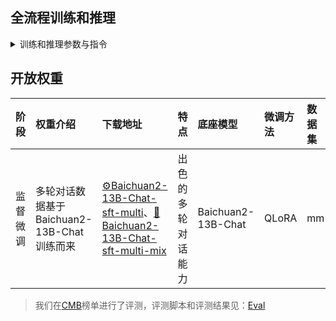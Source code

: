 ## 全流程训练和推理

<details>
<summary>训练和推理参数与指令</summary>

### 配置分布式

```python
accelerate config # configure the environment
accelerate launch src/train_bash.py # arguments (same as above)
```

### 监督训练

```python
accelerate launch src/train_bash.py \
    --stage sft \
    --model_name_or_path ../Baichuan2-13B-Chat \
    --do_train \
    --dataset mm \
    --finetuning_type lora \
    --quantization_bit 4 \
    --overwrite_cache \
    --output_dir output-baichuan2-mm \
    --per_device_train_batch_size 8 \
    --gradient_accumulation_steps 4 \
    --lr_scheduler_type cosine \
    --logging_steps 10 \
    --save_steps 1000 \
    --learning_rate 5e-5 \
    --num_train_epochs 2.0 \
    --plot_loss \
    --fp16 \
    --template baichuan2 \
    --lora_target W_pack
```

### 推理

```python
python src/web_demo.py \
    --model_name_or_path ../Baichuan2-13B-Chat \
    --checkpoint_dir output-baichuan2-mm \
    --finetuning_type lora \
    --template baichuan2
```

</details>

## 开放权重

|阶段|权重介绍|下载地址|特点|底座模型|微调方法|数据集|
|:-|:-|:-|:-|:-|:-|:-|
|监督微调|多轮对话数据基于Baichuan2-13B-Chat训练而来|[⚙️Baichuan2-13B-Chat-sft-multi](https://huggingface.co/wangrongsheng/Baichuan2-13B-Chat-sft-multi)、[🧰Baichuan2-13B-Chat-sft-multi-mix](https://huggingface.co/wangrongsheng/Baichuan2-13B-Chat-sft-multi-mix)|出色的多轮对话能力|Baichuan2-13B-Chat|QLoRA|mm|

> 我们在[CMB](https://cmedbenchmark.llmzoo.com/)榜单进行了评测，评测脚本和评测结果见：[Eval](https://github.com/WangRongsheng/CareLlama/tree/carebaichuan2/eval)
